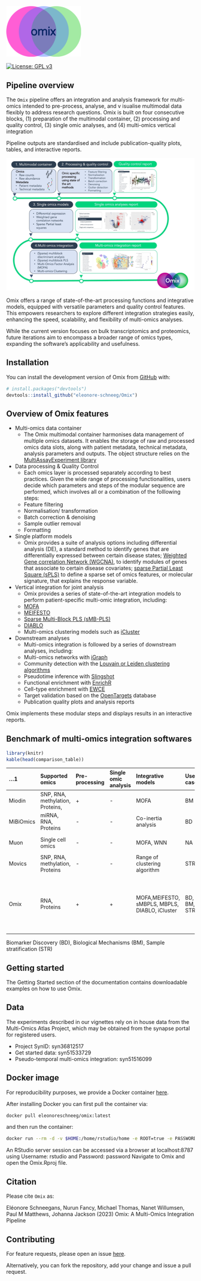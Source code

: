 
<!-- README.md is generated from README.Rmd. Please edit that file -->

<img src="man/figures/Omix_logo.png" width=200 style="align:left;" />

<!-- badges: start -->

[![License: GPL
v3](https://img.shields.io/badge/License-GPLv3-green.svg)](https://www.gnu.org/licenses/gpl-3.0)
<!-- badges: end -->

## Pipeline overview

The `Omix` pipeline offers an integration and analysis framework for
multi-omics intended to pre-process, analyse, and v isualise multimodal
data flexibly to address research questions. Omix is built on four
consecutive blocks, (1) preparation of the multimodal container, (2)
processing and quality control, (3) single omic analyses, and (4)
multi-omics vertical integration

Pipeline outputs are standardised and include publication-quality plots,
tables, and interactive reports.

![Figure 1: Omix pipeline](man/figures/Omix_pipeline.jpg)

Omix offers a range of state-of-the-art processing functions and
integrative models, equipped with versatile parameters and quality
control features. This empowers researchers to explore different
integration strategies easily, enhancing the speed, scalability, and
flexibility of multi-omics analyses.

While the current version focuses on bulk transcriptomics and
proteomics, future iterations aim to encompass a broader range of omics
types, expanding the software’s applicability and usefulness.

## Installation

You can install the development version of Omix from
[GitHub](https://github.com/) with:

``` r
# install.packages("devtools")
devtools::install_github("eleonore-schneeg/Omix")
```

## Overview of Omix features

-   Multi-omics data container
    -   The Omix multimodal container harmonises data management of
        multiple omics datasets. It enables the storage of raw and
        processed omics data slots, along with patient metadata,
        technical metadata, analysis parameters and outputs. The object
        structure relies on the [MultiAssayExperiment
        library](https://bioconductor.org/packages/release/bioc/html/MultiAssayExperiment.html)
-   Data processing & Quality Control
    -   Each omics layer is processed separately according to best
        practices. Given the wide range of processing functionalities,
        users decide which parameters and steps of the modular sequence
        are performed, which involves all or a combination of the
        folllowing steps:
    -   Feature filtering
    -   Normalisation/ transformation
    -   Batch correction & denoising
    -   Sample outlier removal
    -   Formatting
-   Single platform models
    -   Omix provides a suite of analysis options including differential
        analysis (DE), a standard method to identify genes that are
        differentially expressed between certain disease states;
        [Weighted Gene correlation Network
        (WGCNA)](https://cran.r-project.org/web/packages/WGCNA/index.html),
        to identify modules of genes that associate to certain disease
        covariates; [sparse Partial Least Square
        (sPLS)](http://mixomics.org) to define a sparse set of omics
        features, or molecular signature, that explains the response
        variable.
-   Vertical integration for joint analysis
    -   Omix provides a series of state-of-the-art integration models to
        perform patient-specific multi-omic integration, including:
    -   [MOFA](https://biofam.github.io/MOFA2/)
    -   [MEIFESTO](https://biofam.github.io/MOFA2/)
    -   [Sparse Multi-Block PLS (sMB-PLS)](http://mixomics.org)
    -   [DIABLO](http://mixomics.org)
    -   Multi-omics clustering models such as
        [iCluster](https://rdrr.io/bioc/iClusterPlus/man/iCluster.html)
-   Downstream analyses
    -   Multi-omics integration is followed by a series of downstream
        analyses, including:
    -   Multi-omics networks with [iGraph](https://igraph.org)
    -   Community detection with the [Louvain or Leiden clustering
        algorithms](https://igraph.org)
    -   Pseudotime inference with
        [Slingshot](https://bioconductor.org/packages/release/bioc/html/slingshot.html)
    -   Functional enrichment with
        [EnrichR](https://maayanlab.cloud/Enrichr/)
    -   Cell-type enrichment with
        [EWCE](https://bioconductor.org/packages/release/bioc/html/EWCE.html)
    -   Target validation based on the
        [OpenTargets](https://www.opentargets.org) database
    -   Publication quality plots and analysis reports

Omix implements these modular steps and displays results in an
interactive reports.

## Benchmark of multi-omics integration softwares

``` r
library(knitr)
kable(head(comparison_table))
```

| …1        | Supported omics                  | Pre-processing | Single omic analysis | Integrative models                             | Use case    | Downstream analyses                                                                              | Interactive visualisations | Language | Ref                      |
|:----------|:---------------------------------|:---------------|:---------------------|:-----------------------------------------------|:------------|:-------------------------------------------------------------------------------------------------|:---------------------------|:---------|:-------------------------|
| Miodin    | SNP, RNA, methylation, Proteins, | \+             | \-                   | MOFA                                           | BM          | \-                                                                                               | \-                         | R        | Ulfenborg, B. (2019).    |
| MiBiOmics | miRNA, RNA, Proteins             | \-             | \-                   | Co-inertia analysis                            | BD          | Multi-omics networks                                                                             | \+                         | Web      | (Zoppi et al., 2021)     |
| Muon      | Single cell omics                | \-             | \-                   | MOFA, WNN                                      | NA          | \-                                                                                               | \-                         | Python   | (Bredikhin et al., 2022) |
| Movics    | SNP, RNA, methylation, Proteins  | \-             | \-                   | Range of clustering algorithm                  | STR         | Survival analysis, enrichment                                                                    | \-                         | R        | (Lu, 2020)               |
| Omix      | RNA, Proteins                    | \+             | \+                   | MOFA,MEIFESTO, sMBPLS, MBPLS, DIABLO, iCluster | BD, BM, STR | Multi-omics signatures, networks, modules, functional/ cell type/ TF enrichment, pseudotime, etc | \+                         | R        | NA                       |

Biomarker Discovery (BD), Biological Mechanisms (BM), Sample
stratification (STR)

## Getting started

The Getting Started section of the documentation contains downloadable
examples on how to use Omix.

## Data

The experiments described in our vignettes rely on in house data from
the Multi-Omics Atlas Project, which may be obtained from the synapse
portal for registered users.

-   Project SynID: syn36812517
-   Get started data: syn51533729
-   Pseudo-temporal multi-omics integration: syn51516099

## Docker image

For reproducibility purposes, we provide a Docker container
[here](https://hub.docker.com/r/eleonoreschneeg/omix).

After installing Docker you can first pull the container via:

``` bash
docker pull eleonoreschneeg/omix:latest
```

and then run the container:

``` bash
docker run --rm -d -v $HOME:/home/rstudio/home -e ROOT=true -e PASSWORD=password -p 8787:8787 eleonoreschneeg/omix:1.0.0
```

An RStudio server session can be accessed via a browser at
localhost:8787 using Username: rstudio and Password: password Navigate
to Omix and open the Omix.Rproj file.

## Citation

Please cite `Omix` as:

Eléonore Schneegans, Nurun Fancy, Michael Thomas, Nanet Willumsen, Paul
M Matthews, Johanna Jackson (2023) Omix: A Multi-Omics Integration
Pipeline

## Contributing

For feature requests, please open an issue
[here](https://github.com/eleonore-schneeg/Omix/issues).

Alternatively, you can fork the repository, add your change and issue a
pull request.
